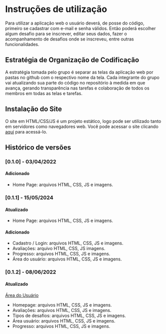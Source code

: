 # Instruções de utilização

Para utilizar a aplicação web o usuário deverá, de posse do código, primeiro se cadastrar com e-mail e senha válidos. Então poderá escolher algum desafio para se inscrever, editar seus dados, fazer o acompanhamento de desafios onde se inscreveu, entre outras funcionalidades.

## Estratégia de Organização de Codificação

A estratégia tomada pelo grupo é separar as telas da aplicação web por pastas no github com o respectivo nome da tela. Cada integrante do grupo vai atualizando sua parte do código no repositório à medida em que avança, gerando transparência nas tarefas e colaboração de todos os membros em todas as telas e tarefas.

## Instalação do Site

O site em HTML/CSS/JS é um projeto estático, logo pode ser utilizado tanto em servidores como navegadores web. Você pode acessar o site clicando <a href="pmv-ads-2024-e1-proj-web-t15-desafio-evolutivo.vercel.app">aqui</a> para acessá-lo. 

## Histórico de versões

### [0.1.0] - 03/04/2022
#### Adicionado
- Home Page: arquivos HTML, CSS, JS e imagens.

### [0.1.1] - 15/05/2024
#### Atualizado
- Home Page: arquivos HTML, CSS, JS e imagens.

#### Adicionado
- Cadastro / Login: arquivos HTML, CSS, JS e imagens.
- Avaliações: arquivo HTML, CSS, JS imagens.
- Progresso: arquivos HTML, CSS, JS e imagens.
- Área do usuário: arquivos HTML, CSS, JS e imagens.

### [0.1.2] - 08/06/2022
#### Atualizado
<a href="pmv-ads-2024-e1-proj-web-t15-desafio-evolutivo/código-fonte
/areadousuario.html">Área do Usuário</a>
- Homepage: arquivos HTML, CSS, JS e imagens.
- Avaliações: arquivos HTML, CSS, JS e imagens.
- Tipos de desafios: arquivos HTML, CSS, JS e imagens.
- Área usuário: arquivos HTML, CSS, JS e imagens.
- Progresso: arquivos HTML, CSS, JS e imagens.
